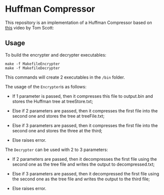# Huffman Compressor

This repository is an implementation of a Huffman Compressor based on [this](youtube.com/watch?v=JsTptu56GM8) video by Tom Scott: 

## Usage

To build the encrypter and decrypter executables:

```
make -f MakefileEncrypter
make -f MakefileDecrypter
```
This commands will create 2 executables in the `/bin` folder.

The usage of the `Encrypter`is as follows:

- If 1 parameter is passed, then it compresses this file to output.bin and stores the Huffman tree at treeStore.txt;

- Else if 2 parameters are passed, then it compresses the first file into the second one and stores the tree at treeFile.txt;

- Else if 3 parameters are passed, then it compresses the first file into the second one and stores the three at the third;

- Else raises error.

The `Decrypter` can be used with 2 to 3 parameters:

- If 2 parameters are passed, then it decompresses the first file using the second one as the tree file and writes the output to decompressed.txt;

- Else if 3 parameters are passed, then it decompressed the first file using the second one as the tree file and writes the output to the third file;

- Else raises error.


